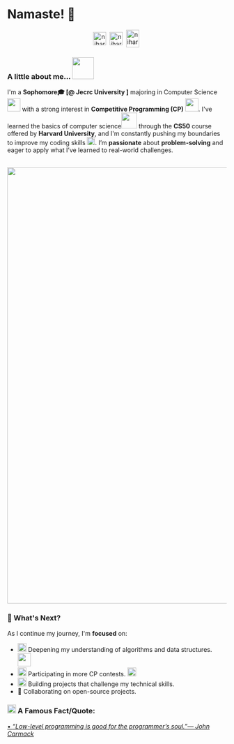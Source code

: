 # Namaste! 🙏 

<p align="center">
<a href="https://x.com/niharikakpc" target="blank"><img align="center" src="https://cdn.jsdelivr.net/npm/simple-icons@3.0.1/icons/twitter.svg" alt="niharikakpc" height="30" width="30" /></a>&nbsp;
<a href="https://www.linkedin.com/in/niharika-sharma-84307b24a/" target="blank"><img align="center" src="https://cdn.jsdelivr.net/npm/simple-icons@3.0.1/icons/linkedin.svg" alt="niharika-sharma-84307b24a/" height="30" width="30" /></a>&nbsp;
<a href="http://discord.com/users/niharika0663_85890" target="blank"><img align="center" src="https://cdn.jsdelivr.net/npm/simple-icons@3.0.1/icons/discord.svg" alt="niharika0663_85890" height="40" width="30" /></a>&nbsp;
</p>

### A little about me...  <img src="https://media.giphy.com/media/VgCDAzcKvsR6OM0uWg/giphy.gif" width="50"> 
I'm a **Sophomore🎓 [@ Jecrc University ]** majoring in Computer Science<img src="https://github.com/TheDudeThatCode/TheDudeThatCode/blob/master/Assets/Developer.gif" width="30px"> with a strong interest in **Competitive Programming (CP)** <img src="https://media.giphy.com/media/WUlplcMpOCEmTGBtBW/giphy.gif" width="30">. I've learned the basics of computer science<img src="https://github.com/TheDudeThatCode/TheDudeThatCode/blob/master/Assets/Designer.gif" width="36px">  through the <b>CS50</b> course offered by <b>Harvard University</b>, and I'm constantly pushing my boundaries to improve my coding skills <img src="https://github.com/TheDudeThatCode/TheDudeThatCode/blob/master/Assets/Rocket.gif" width="18px">. I’m <b>passionate</b> about <b>problem-solving</b> and eager to apply what I’ve learned to real-world challenges.  <br/><br/>


<p align="center">
  <img src="https://user-images.githubusercontent.com/74038190/213760705-0d5bf320-4f43-4352-b74b-0889ae726bf7.gif" width="1000">
</p>

### 🚀 What's Next?
As I continue my journey, I'm <b>focused</b> on:
- <img alt="GIF" src="https://github.com/TheDudeThatCode/TheDudeThatCode/blob/master/Assets/happy.gif" width="20px" />  Deepening my understanding of algorithms and data structures. <img src="https://media.giphy.com/media/WUlplcMpOCEmTGBtBW/giphy.gif" width="30">
- <img alt="GIF" src="https://github.com/TheDudeThatCode/TheDudeThatCode/blob/master/Assets/wave.gif" width="20px" /> Participating in more CP contests. <img src="https://github.com/TheDudeThatCode/TheDudeThatCode/blob/master/Assets/Medal.gif" width="20px">
- <img alt="GIF" src="https://github.com/TheDudeThatCode/TheDudeThatCode/blob/master/Assets/gandalf_parrot.gif" width="20px" /> Building projects that challenge my technical skills.
- 👯 Collaborating on open-source projects.


### <img alt="GIF" src="https://github.com/TheDudeThatCode/TheDudeThatCode/blob/master/Assets/hmm.gif" width="20" /> A Famous Fact/Quote:
<a href="https://github.com/marketplace/actions/quote-readme">
<!--STARTS_HERE_QUOTE_README-->
• <i>“Low-level programming is good for the programmer’s soul.”— John Carmack   </i>
<!--ENDS_HERE_QUOTE_README-->
</a>




